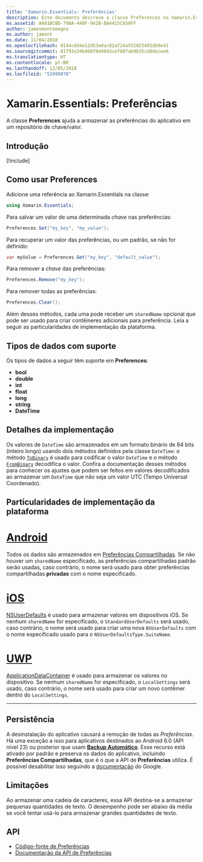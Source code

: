 ```yaml
---
title: 'Xamarin.Essentials: Preferências'
description: Este documento descreve a classe Preferences no Xamarin.Essentials, que salva as preferências do aplicativo em um repositório de chave/valor. Ele mostra como usar a classe e os tipos de dados que podem ser armazenados.
ms.assetid: AA81BCBD-79BA-448F-942B-BA4415CA50FF
author: jamesmontemagno
ms.author: jamont
ms.date: 11/04/2018
ms.openlocfilehash: 0144cdd4e12d53e0ac82af24a932825491db9e41
ms.sourcegitcommit: 01f93a34b466f8d4043cef68fab9b35cd8decee6
ms.translationtype: HT
ms.contentlocale: pt-BR
ms.lasthandoff: 12/05/2018
ms.locfileid: "52899078"
---
```

# <a name="xamarinessentials-preferences"></a>Xamarin.Essentials: Preferências

A classe **Preferences** ajuda a armazenar as preferências do aplicativo em um repositório de chave/valor.

## <a name="get-started"></a>Introdução

[!include[](~/essentials/includes/get-started.md)]

## <a name="using-preferences"></a>Como usar Preferences

Adicione uma referência ao Xamarin.Essentials na classe:

```csharp
using Xamarin.Essentials;
```

Para salvar um valor de uma determinada _chave_ nas preferências:

```csharp
Preferences.Set("my_key", "my_value");
```

Para recuperar um valor das preferências, ou um padrão, se não for definido:

```csharp
var myValue = Preferences.Get("my_key", "default_value");
```

Para remover a _chave_ das preferências:

```csharp
Preferences.Remove("my_key");
```

Para remover todas as preferências:

```csharp
Preferences.Clear();
```

Além desses métodos, cada uma pode receber um `sharedName` opcional que pode ser usado para criar contêineres adicionais para preferência. Leia a seguir as particularidades de implementação da plataforma.

## <a name="supported-data-types"></a>Tipos de dados com suporte

Os tipos de dados a seguir têm suporte em **Preferences**:

- **bool**
- **double**
- **int**
- **float**
- **long**
- **string**
- **DateTime**

## <a name="implementation-details"></a>Detalhes da implementação

Os valores de `DateTime` são armazenados em um formato binário de 64 bits (inteiro longo) usando dois métodos definidos pela classe `DateTime`: o método [`ToBinary`](xref:System.DateTime.ToBinary) é usado para codificar o valor `DateTime` e o método [`FromBinary`](xref:System.DateTime.FromBinary(System.Int64)) decodifica o valor. Confira a documentação desses métodos para conhecer os ajustes que podem ser feitos em valores decodificados ao armazenar um `DateTime` que não seja um valor UTC (Tempo Universal Coordenado).

## <a name="platform-implementation-specifics"></a>Particularidades de implementação da plataforma

# <a name="androidtabandroid"></a>[Android](#tab/android)

Todos os dados são armazenados em [Preferências Compartilhadas](https://developer.android.com/training/data-storage/shared-preferences.html). Se não houver um `sharedName` especificado, as preferências compartilhadas padrão serão usadas, caso contrário, o nome será usado para obter preferências compartilhadas **privadas** com o nome especificado.

# <a name="iostabios"></a>[iOS](#tab/ios)

[NSUserDefaults](https://docs.microsoft.com/xamarin/ios/app-fundamentals/user-defaults) é usado para armazenar valores em dispositivos iOS. Se nenhum `sharedName` for especificado, o `StandardUserDefaults` será usado, caso contrário, o nome será usado para criar uma nova `NSUserDefaults` com o nome especificado usado para o `NSUserDefaultsType.SuiteName`.

# <a name="uwptabuwp"></a>[UWP](#tab/uwp)

[ApplicationDataContainer](https://docs.microsoft.com/uwp/api/windows.storage.applicationdatacontainer) é usado para armazenar os valores no dispositivo. Se nenhum `sharedName` for especificado, o `LocalSettings` será usado, caso contrário, o nome será usado para criar um novo contêiner dentro do `LocalSettings`.

--------------

## <a name="persistence"></a>Persistência

A desinstalação do aplicativo causará a remoção de todas as _Preferências_. Há uma exceção a isso para aplicativos destinados ao Android 6.0 (API nível 23) ou posterior que usam [__Backup Automático__](https://developer.android.com/guide/topics/data/autobackup). Esse recurso está ativado por padrão e preserva os dados do aplicativo, incluindo __Preferências Compartilhadas__, que é o que a API de **Preferências** utiliza. É possível desabilitar isso seguindo a [documentação](https://developer.android.com/guide/topics/data/autobackup) do Google.

## <a name="limitations"></a>Limitações

Ao armazenar uma cadeia de caracteres, essa API destina-se a armazenar pequenas quantidades de texto.  O desempenho pode ser abaixo da média se você tentar usá-lo para armazenar grandes quantidades de texto.

## <a name="api"></a>API

- [Código-fonte de Preferências](https://github.com/xamarin/Essentials/tree/master/Xamarin.Essentials/Preferences)
- [Documentação da API de Preferências](xref:Xamarin.Essentials.Preferences)
